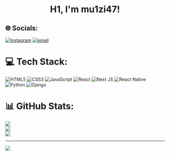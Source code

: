 # <h1 align="center">H1, I'm mu1zi47!</h1>


## 🌐 Socials:
[![Instagram](https://img.shields.io/badge/Instagram-%23E4405F.svg?logo=Instagram&logoColor=white)](https://instagram.com/mu1zi47) [![email](https://img.shields.io/badge/Email-D14836?logo=gmail&logoColor=white)](mailto:valiyevmuiz0407@gmail.com) 

# 💻 Tech Stack:
![HTML5](https://img.shields.io/badge/html5-%23E34F26.svg?style=for-the-badge&logo=html5&logoColor=white)
![CSS3](https://img.shields.io/badge/css3-%231572B6.svg?style=for-the-badge&logo=css3&logoColor=white) 
![JavaScript](https://img.shields.io/badge/javascript-%23323330.svg?style=for-the-badge&logo=javascript&logoColor=%23F7DF1E) 
![React](https://img.shields.io/badge/react-%2320232a.svg?style=for-the-badge&logo=react&logoColor=%2361DAFB) 
![Next JS](https://img.shields.io/badge/Next-black?style=for-the-badge&logo=next.js&logoColor=white) 
![React Native](https://img.shields.io/badge/react_native-%2320232a.svg?style=for-the-badge&logo=react&logoColor=%2361DAFB) 
![Python](https://img.shields.io/badge/python-3670A0?style=for-the-badge&logo=python&logoColor=ffdd54) 
![Django](https://img.shields.io/badge/django-%23092E20.svg?style=for-the-badge&logo=django&logoColor=white) 
# 📊 GitHub Stats:
![](https://github-readme-stats.vercel.app/api?username=MuizValiyev&theme=merko&hide_border=false&include_all_commits=false&count_private=false)<br/>
![](https://nirzak-streak-stats.vercel.app/?user=MuizValiyev&theme=merko&hide_border=false)<br/>
![](https://github-readme-stats.vercel.app/api/top-langs/?username=MuizValiyev&theme=merko&hide_border=false&include_all_commits=false&count_private=false&layout=compact)

---
[![](https://visitcount.itsvg.in/api?id=MuizValiyev&icon=0&color=0)](https://visitcount.itsvg.in)

<!-- Proudly created with GPRM ( https://gprm.itsvg.in ) -->

